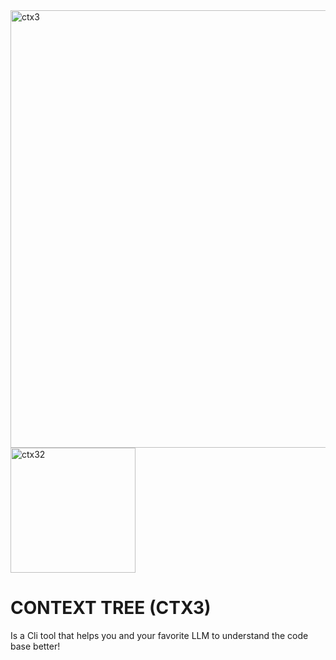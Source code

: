 <img width="700" alt="ctx3" src="https://github.com/user-attachments/assets/02adb17c-9ca1-414d-ba68-dabd06ead509" />
<img width="200" alt="ctx32" src="https://github.com/user-attachments/assets/31d8458a-9107-4135-8a9f-af22da04fe99" />

# CONTEXT TREE (CTX3)
Is a Cli tool that helps you and your favorite LLM to understand the code base better!
